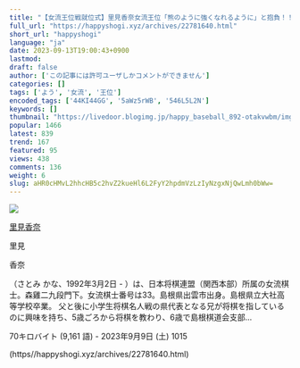 ```yaml
---
title: "【女流王位戦就位式】里見香奈女流王位「熊のように強くなれるように」と抱負！！～～～。 "
full_url: "https://happyshogi.xyz/archives/22781640.html"
short_url: "happyshogi"
language: "ja"
date: 2023-09-13T19:00:43+0900
lastmod: 
draft: false
author: ['この記事には許可ユーザしかコメントができません']
categories: []
tags: ['よう', '女流', '王位']
encoded_tags: ['44KI44GG', '5aWz5rWB', '546L5L2N']
keywords: []
thumbnail: "https://livedoor.blogimg.jp/happy_baseball_892-otakvwbm/imgs/a/5/a5e1cb81-s.jpg"
popular: 1466
latest: 839
trend: 167
featured: 95
views: 438
comments: 136
weight: 6
slug: aHR0cHMvL2hhcHB5c2hvZ2kueHl6L2FyY2hpdmVzLzIyNzgxNjQwLmh0bWw=
---
```


![](https://livedoor.blogimg.jp/happy_baseball_892-otakvwbm/imgs/a/5/a5e1cb81-s.jpg)

<div><a title='里見香奈' href='https//ja.wikipedia.org/wiki/%E9%87%8C%E8%A6%8B%E9%A6%99%E5%A5%88' target='_blank'><p>里見香奈</p></a> <p class='searchresult'><p>里見</p> <p>香奈</p>（さとみ かな、1992年3月2日 - ）は、日本将棋連盟（関西本部）所属の女流棋士。森雞二九段門下。女流棋士番号は33。島根県出雲市出身。島根県立大社高等学校卒業。 父と後に小学生将棋名人戦の県代表となる兄が将棋を指しているのに興味を持ち、5歳ごろから将棋を教わり、6歳で島根棋道会支部…</p> <p class='mw-search-result-data'>70キロバイト (9,161 語) - 2023年9月9日 (土) 1015</p></div>

(https//happyshogi.xyz/archives/22781640.html)
